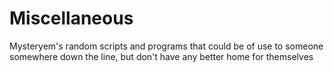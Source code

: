 # Miscellaneous
Mysteryem's random scripts and programs that could be of use to someone somewhere down the line, but don't have any better home for themselves
